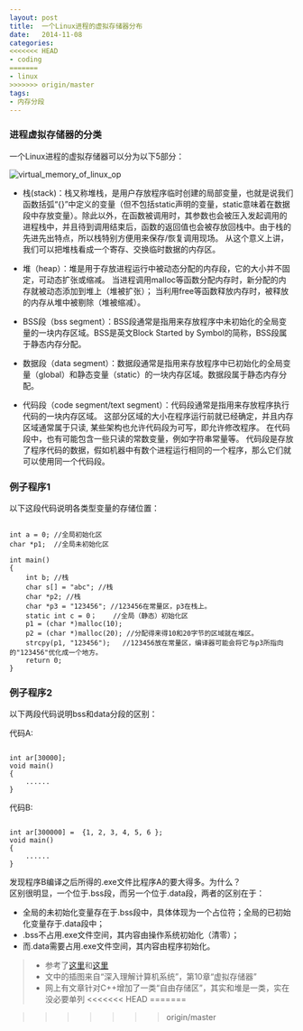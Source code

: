 ```yaml
---
layout: post
title:  一个Linux进程的虚拟存储器分布
date:   2014-11-08 
categories:
<<<<<<< HEAD
- coding
=======
- linux
>>>>>>> origin/master
tags:
- 内存分段
---
```



### 进程虚拟存储器的分类

一个Linux进程的虚拟存储器可以分为以下5部分：

![virtual_memory_of_linux_op](http://7wy3wu.com1.z0.glb.clouddn.com/virtual_memory_of_linux_op.png)

* 栈(stack)：栈又称堆栈，是用户存放程序临时创建的局部变量，也就是说我们函数括弧“{}”中定义的变量（但不包括static声明的变量，static意味着在数据段中存放变量）。除此以外，在函数被调用时，其参数也会被压入发起调用的进程栈中，并且待到调用结束后，函数的返回值也会被存放回栈中。由于栈的先进先出特点，所以栈特别方便用来保存/恢复调用现场。
从这个意义上讲，我们可以把堆栈看成一个寄存、交换临时数据的内存区。

* 堆（heap）：堆是用于存放进程运行中被动态分配的内存段，它的大小并不固定，可动态扩张或缩减。
当进程调用malloc等函数分配内存时，新分配的内存就被动态添加到堆上（堆被扩张）；
当利用free等函数释放内存时，被释放的内存从堆中被剔除（堆被缩减）。

* BSS段（bss segment）：BSS段通常是指用来存放程序中未初始化的全局变量的一块内存区域。BSS是英文Block Started by Symbol的简称，BSS段属于静态内存分配。

* 数据段（data segment）：数据段通常是指用来存放程序中已初始化的全局变量（global）和静态变量（static）的一块内存区域。数据段属于静态内存分配。

* 代码段（code segment/text segment）：代码段通常是指用来存放程序执行代码的一块内存区域。
这部分区域的大小在程序运行前就已经确定，并且内存区域通常属于只读, 某些架构也允许代码段为可写，即允许修改程序。
在代码段中，也有可能包含一些只读的常数变量，例如字符串常量等。
代码段是存放了程序代码的数据，假如机器中有数个进程运行相同的一个程序，那么它们就可以使用同一个代码段。


### 例子程序1

以下这段代码说明各类型变量的存储位置：

<pre><code>
int a = 0; //全局初始化区 
char *p1;  //全局未初始化区 

int main() 
{ 
    int b; //栈 
    char s[] = "abc"; //栈 
    char *p2; //栈 
    char *p3 = "123456"; //123456在常量区，p3在栈上。 
    static int c = 0；    //全局（静态）初始化区 
    p1 = (char *)malloc(10); 
    p2 = (char *)malloc(20); //分配得来得10和20字节的区域就在堆区。 
    strcpy(p1, "123456");   //123456放在常量区，编译器可能会将它与p3所指向的"123456"优化成一个地方。 
    return 0;
} 
</code></pre>


### 例子程序2

<p>以下两段代码说明bss和data分段的区别：</p>
<p>代码A:</p>
<pre><code>
int ar[30000];
void main()
{
    ......
}
</code></pre>

<p>代码B:</p>
<pre><code>
int ar[300000] =  {1, 2, 3, 4, 5, 6 };
void main()
{
    ......
}
</code></pre>

发现程序B编译之后所得的.exe文件比程序A的要大得多。为什么？<br />
区别很明显，一个位于.bss段，而另一个位于.data段，两者的区别在于：

* 全局的未初始化变量存在于.bss段中，具体体现为一个占位符；全局的已初始化变量存于.data段中；
* .bss不占用.exe文件空间，其内容由操作系统初始化（清零）；
* 而.data需要占用.exe文件空间，其内容由程序初始化。


> * 参考了[这里](http://my.oschina.net/pollybl1255/blog/140323)和[这里](http://blog.csdn.net/canbus/article/details/8660065)
> * 文中的插图来自“深入理解计算机系统”，第10章“虚拟存储器”
> * 网上有文章针对C++增加了一类“自由存储区”，其实和堆是一类，实在没必要单列
<<<<<<< HEAD
=======

>>>>>>> origin/master
